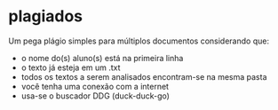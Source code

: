 # plagiados
Um pega plágio simples para múltiplos documentos considerando que:
* o nome do(s) aluno(s) está na primeira linha
* o texto já esteja em um .txt
* todos os textos a serem analisados encontram-se na mesma pasta
* você tenha uma conexão com a internet
* usa-se o buscador DDG (duck-duck-go)
